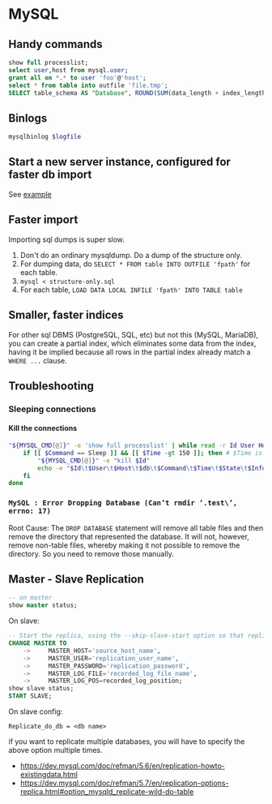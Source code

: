 # MySQL

## Handy commands

```sql
show full processlist;
select user,host from mysql.user;
grant all on *.* to user 'foo'@'host';
select * from table into outfile 'file.tmp';
SELECT table_schema AS "Database", ROUND(SUM(data_length + index_length) / 1024 / 1024 / 1024, 2) AS "Size (GB)" FROM information_schema.tables;
```

## Binlogs

```sh
mysqlbinlog $logfile
```

## Start a new server instance, configured for faster db import

See [example](https://github.com/entrity/Computer-Usage/blob/master/examples/mysqld-new-instance.sh)

## Faster import

Importing sql dumps is super slow.

1. Don't do an ordinary mysqldump. Do a dump of the structure only.
2. For dumping data, do `SELECT * FROM table INTO OUTFILE 'fpath'` for each table.
3. `mysql < structure-only.sql`
4. For each table, `LOAD DATA LOCAL INFILE 'fpath' INTO TABLE table`

## Smaller, faster indices

For other sql DBMS (PostgreSQL, SQL, etc) but not this (MySQL, MariaDB), you can create a partial index, which eliminates some data from the index, having it be implied because all rows in the partial index already match a `WHERE ...` clause.

## Troubleshooting 

### Sleeping connections

#### Kill the connections

```bash
"${MYSQL_CMD[@]}" -e 'show full processlist' | while read -r Id User Host db Command Time State Info Progress; do
	if [[ $Command == Sleep ]] && [[ $Time -gt 150 ]]; then # $Time is in seconds
		"${MYSQL_CMD[@]}" -e "kill $Id"
		echo -e "$Id\t$User\t$Host\t$db\t$Command\t$Time\t$State\t$Info\t$Progress"
	fi
done
```

### `MySQL : Error Dropping Database (Can’t rmdir ‘.test\’, errno: 17)`

Root Cause: The `DROP DATABASE` statement will remove all table files and then remove the directory that represented the database. It will not, however, remove non-table files, whereby making it not possible to remove the directory. So you need to remove those manually.


## Master - Slave Replication

```sql
-- on master
show master status;
```
On slave:
```sql
-- Start the replica, using the --skip-slave-start option so that replication does not start.
CHANGE MASTER TO
    ->     MASTER_HOST='source_host_name',
    ->     MASTER_USER='replication_user_name',
    ->     MASTER_PASSWORD='replication_password',
    ->     MASTER_LOG_FILE='recorded_log_file_name',
    ->     MASTER_LOG_POS=recorded_log_position;
show slave status;
START SLAVE;
```

On slave config:
```
Replicate_do_db = <db name>
```
if you want to replicate multiple databases, you will have to specify the above option multiple times.

- https://dev.mysql.com/doc/refman/5.6/en/replication-howto-existingdata.html
- https://dev.mysql.com/doc/refman/5.7/en/replication-options-replica.html#option_mysqld_replicate-wild-do-table
